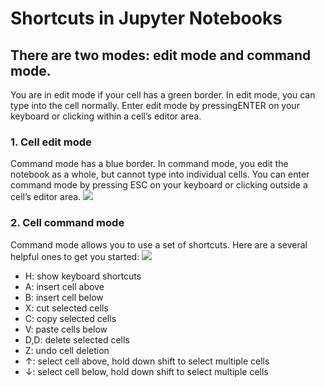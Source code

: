 # Shortcuts in Jupyter Notebooks
## There are two modes: edit mode and command mode.
You are in edit mode if your cell has a green border. In edit mode, you can type into the cell normally. Enter edit mode by pressingENTER on your keyboard or clicking within a cell’s editor area.

### 1. Cell edit mode
Command mode has a blue border. In command mode, you edit the notebook as a whole, but cannot type into individual cells. You can enter command mode by pressing ESC on your keyboard or clicking outside a cell’s editor area.
![](https://projects.datacamp.com/assets/images/editmode.png)
### 2. Cell command mode
Command mode allows you to use a set of shortcuts. Here are a several helpful ones to get you started:
![](https://projects.datacamp.com/assets/images/commandmode.png)
- H: show keyboard shortcuts
- A: insert cell above
- B: insert cell below
- X: cut selected cells
- C: copy selected cells
- V: paste cells below
- D,D: delete selected cells
- Z: undo cell deletion
- ↑: select cell above, hold down shift to select multiple cells
- ↓: select cell below, hold down shift to select multiple cells
